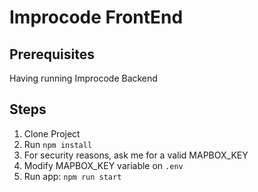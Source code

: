 # Improcode FrontEnd

## Prerequisites

Having running Improcode Backend

## Steps

1. Clone Project
2. Run ```npm install```
3. For security reasons, ask me for a valid MAPBOX_KEY
4. Modify MAPBOX_KEY variable on ```.env```
5. Run app: ```npm run start```
